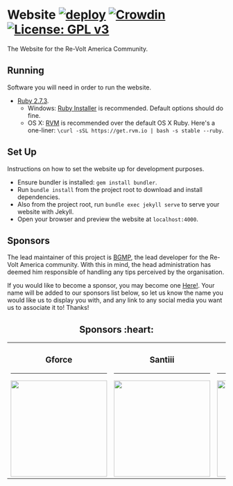 # Website [![deploy](https://github.com/Re-Volt-America/Website/actions/workflows/deploy.yml/badge.svg?branch=production)](https://github.com/Re-Volt-America/Website/actions/workflows/deploy.yml) [![Crowdin](https://badges.crowdin.net/rva/localized.svg)](https://crowdin.com/project/rva) [![License: GPL v3](https://img.shields.io/badge/License-GPLv3-blue.svg)](https://www.gnu.org/licenses/gpl-3.0)

The Website for the Re-Volt America Community.

## Running
Software you will need in order to run the website.

  * [Ruby 2.7.3](https://www.ruby-lang.org/en/).
      * Windows: [Ruby Installer](https://github.com/oneclick/rubyinstaller2/releases/tag/RubyInstaller-2.7.3-1) is recommended. Default options should do fine.
      * OS X: [RVM](http://rvm.io) is recommended over the default OS X Ruby.
       Here's a one-liner: `\curl -sSL https://get.rvm.io | bash -s stable --ruby`.
       
## Set Up
Instructions on how to set the website up for development purposes.

  * Ensure bundler is installed: `gem install bundler`.
  * Run `bundle install` from the project root to download and install dependencies.
  * Also from the project root, run `bundle exec jekyll serve` to serve your website with Jekyll.
  * Open your browser and preview the website at `localhost:4000`.

## Sponsors
The lead maintainer of this project is <a href="https://github.com/BGMP" target="_blank">BGMP</a>, the lead developer
for the Re-Volt America community. With this in mind, the head administration has deemed him responsible of handling
any tips perceived by the organisation.

If you would like to become a sponsor, you may become one
<a href="https://github.com/sponsors/BGMP" target="_blank" title="BGMP">Here!</a>.
Your name will be added to our sponsors list below, so let us know the name you would like us to display you with, 
and any link to any social media you want us to associate it to! Thanks!

<h2 align="center">Sponsors :heart:</h2>

<table>
  <tbody>
    <tr>
      <td align="center" valign="middle">
        <h3>Gforce</h3>
        <hr/>
        <a href="https://www.youtube.com/channel/UC1uSBH0FfiDthwra2Fu_J3A" target="_blank">
          <img width="222px" src="https://avatars.githubusercontent.com/u/82356992?v=4" alt="">
        </a>
      </td>
      <td align="center" valign="middle">
        <h3>Santiii</h3>
        <hr/>
        <a href="https://www.youtube.com/channel/UCupx1HTXGPrTgGvstReu4pQ" target="_blank">
          <img width="222px" src="https://avatars.githubusercontent.com/u/16659154?v=4" alt="">
        </a>
      </td>
      <td align="center" valign="middle">
        <h3>You?</h3>
        <hr/>
        <a href="#" target="_blank">
          <img width="222px" src="https://raw.githubusercontent.com/Re-Volt-America/Website/master/assets/img/image-missing.png" height="222"  alt=""/>
        </a>
      </td>
    </tr>
  </tbody>
</table>

